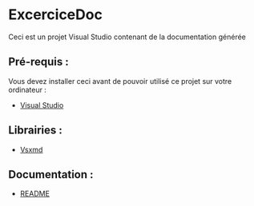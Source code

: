 # ExcerciceDoc

Ceci est un projet Visual Studio contenant de la documentation générée

## Pré-requis :

Vous devez installer ceci avant de pouvoir utilisé ce projet sur votre ordinateur :
* [Visual Studio](https://visualstudio.microsoft.com/fr/vs/)


## Librairies :

* [Vsxmd](https://www.nuget.org/packages/Vsxmd)

## Documentation :

* [README](Chien/Animaux/README.md)





 